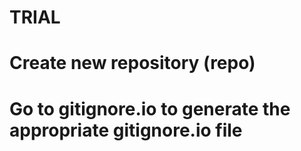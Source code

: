 # TRIAL
# Create new repository (repo)
# Go to gitignore.io to generate the appropriate gitignore.io file
